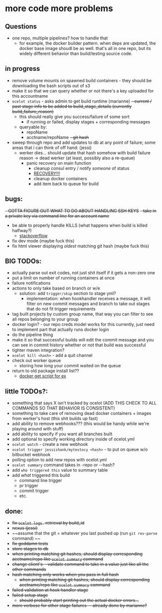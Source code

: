 # more code more problems

## Questions
- one repo, multiple pipelines? how to handle that 
    - for example, the docker builder pattern. when deps are updated, the docker base image shoudl be as well. that's all in one repo, but its widely different behavior than build/testing source code.

## in progress
- remove volume mounts on spawned build containers - they should be downloading the bash scripts out of s3 
- make it so that we can query whether or not there's a key uploaded for this accountname
- `ocelot status` - asks admin to get build runtime (marianne) 
    ~~- current / past stage info to be added to build_stage_details (currently build_failure_reason)~~
    - this should really give you success/failure of some sort
        - if running or failed, display stages + corresponding messages 
    - queryable by:
        - repoName 
        - acctname/repoName
        ~~- git hash~~
- sweep through repo and add updates to db at any point of failure; some areas that i can think of off hand: (jessi)                                     
    - werker dies... should update that hash somehow with build failure reason -> dead werker (at least, possibly also a re-queue)
         - panic recovery on main function 
            - cleanup consul entry / notify _someone_ of status 
            - [RECOVERY!!!](https://blog.golang.org/defer-panic-and-recover)
            - cleanup docker containers
            - add item back to queue for build 
    
## bugs: 
~~- GOTTA FIGURE OUT WHAT TO DO ABOUT HANDLING SSH KEYS~~
    ~~- take in a private key via command line for an account name~~
- be able to properly handle KILLS (what happens when build is killed halfway?)
    - [stackoverflow](https://stackoverflow.com/questions/11268943/is-it-possible-to-capture-a-ctrlc-signal-and-run-a-cleanup-function-in-a-defe)
- fix dev mode (maybe fuck this)
- fix html viewer displaying *oldest* matching git hash (maybe fuck this)     

## BIG TODOs:
- actually parse out exit codes, not just shit itself if it gets a non-zero one
- put a limit on number of running containers at once
- failure notifications
- actions to only take based on branch or w/e 
    - solution: add `trigger/skip` section to stage yml?
        - implementation: when hookhandler receives a message, it will filter on new commit messages and branch to take out stages that do not fit trigger requirements
- tag built projects by custom group name, that way you can filter to see all repos belonging to your group
- docker login? - our repo creds model works for this currently, just need to implement part that actually runs docker login
- do the pipeline thing
- make it so that successful builds will edit the commit message and you can see in commit history whether or not that build was successful 
- tighter maven integration?
- `ocelot kill <hash>` - add a quit channel
- check out worker queue
	- storing how long your commit waited on the queue
- return to old package install list??
    - [docker get script for ex](https://get.docker.com/)    

    
## little TODOs?:
- something that says X isn't tracked by ocelot (ADD THIS CHECK TO ALL COMMANDS SO THAT BEHAVIOR IS CONSISTENT) 
- something to take care of removing dead docker containers + images from werker's host (this shit builds up fast)
- add ability to remove webhooks??? (this would be handy while we're playing around with stuff)
- add ability to specify if you want all branches built
- add optional to specify working directory inside of ocelot.yml
- `ocelot watch` - create a new webhook
- `ocelot trigger jessishank/mytestocy <hash>` - to put on queue w/o bitbucket webhook
- polling option to add new repos with ocelot.yml
- `ocelot summary` command takes in -repo or --hash? 
- add `who triggered this` value to summary table
- add *what* triggered this build
	- command line trigger
	- pr trigger
	- commit trigger
	- etc. 

## done:
- ~~fix `ocelot logs ` retrieval by build_id~~
- ~~nexus (jessi)~~
- ~~assume that the git = whatever you last pushed up (run `git rev-parse` command) ~~
- ~~fix goddamn tests~~ 
- ~~store stages to db~~
- ~~when printing matching git hashes, should display corresponding acctname/repo like `ocelot summary` command~~
- ~~change client's --validate command to take in a value just like all the other commands~~
- ~~hash matching only works when you pass in full hash~~
    - ~~when printing matching git hashes, should display corresponding acctname/repo like `ocelot summary` command~~
- ~~failed validation at hook handler stage~~ 
- ~~failed setup stage~~
    - ~~should probably start printing out the actual docker errors...~~
- ~~more verbose for other stage failures --  already done by marianne?~~            

